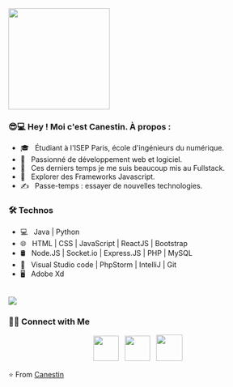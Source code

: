 <img src="https://raw.githubusercontent.com/Canestin/myResources/270adb3819b3cb9425af71e762232d78e0a23f42/img/canou.gif?token=AX674BG7OZQ6X3MOJ4DKD33CXZC4A" width="200">

<h3> 😎💻 Hey ! Moi c'est Canestin. À propos : </h3>

- 🎓 &nbsp; Étudiant à l'ISEP Paris, école d'ingénieurs du numérique.
- 🌱 &nbsp; Passionné de développement web et logiciel.
- 🔭 &nbsp; Ces derniers temps je me suis beaucoup mis au Fullstack.
- 🤔 &nbsp; Explorer des Frameworks Javascript.
- ✍️ &nbsp; Passe-temps : essayer de nouvelles technologies. 

<h3>🛠 Technos </h3>

- 💻 &nbsp; Java | Python  
- 🌐 &nbsp; HTML | CSS | JavaScript | ReactJS | Bootstrap
- 🛢 &nbsp; Node.JS | Socket.io | Express.JS | PHP | MySQL
- 🔧 &nbsp; Visual Studio code | PhpStorm | IntelliJ | Git
- 🖥 &nbsp; Adobe Xd

<br>

<img src="https://github-readme-stats.vercel.app/api?username=Canestin&&show_icons=true&title_color=ffffff&icon_color=bb2acf&text_color=daf7dc&bg_color=151515">

</br>

<h3> 🤝🏻 Connect with Me </h3>

<p align="center"> 
&nbsp; <a href="https://www.linkedin.com/in/ndong-ngoua/" target="_blank"><img src="https://raw.githubusercontent.com/Canestin/myResources/2b3677e8e89978f2d43fd2b42b1d7598f948462d/img/linkedin.png" width="50" /></a>   
&nbsp; <a href="https://www.facebook.com/profile.php?id=100070757420059" target="_blank"><img src="https://raw.githubusercontent.com/Canestin/myResources/2b3677e8e89978f2d43fd2b42b1d7598f948462d/img/fbk.png" width="50" /></a>
&nbsp; <a href="https://twitter.com/CanestinN" target="_blank"><img src="https://github.com/Canestin/myResources/blob/main/img/twitter.png?raw=true"  width="52" /></a>

</p> 
 
⭐️ From [Canestin](https://github.com/Canestin)
